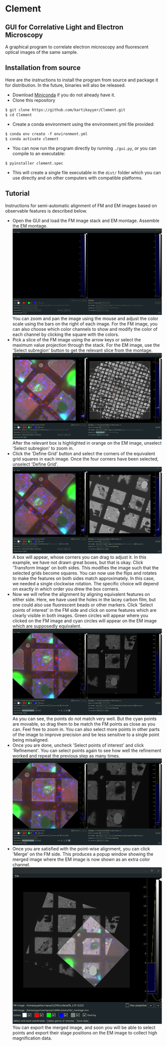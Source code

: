 # Clement
## GUI for Correlative Light and Electron Microscopy
A graphical program to correlate electron microscopy and fluorescent optical images of the same sample.

## Installation from source
Here are the instructions to install the program from source and package it for distribution. In the future, binaries will also be released.

 * Download [Miniconda](https://docs.conda.io/en/latest/miniconda.html) if you do not already have it.
 * Clone this repository
 ```
 $ git clone https://github.com/kartikayyer/Clement.git
 $ cd Clement
 ```
 * Create a conda environment using the environment.yml file provided:
 ```
 $ conda env create -f environment.yml
 $ conda activate clement
 ```
 * You can now run the program directly by running `./gui.py`, or you can compile to an executable:
 ```
 $ pyinstaller clement.spec
 ```
 * This will create a single file executable in the `dist/` folder which you can use directly and on other computers with compatible platforms.

## Tutorial
Instructions for semi-automatic alignment of FM and EM images based on observable features is described below.

 * Open the GUI and load the FM image stack and EM montage. Assemble the EM montage.
 ![Load images][load]
 You can zoom and pan the image using the mouse and adjust the color scale using the bars on the right of each image. For the FM image, you can also choose which color channels to show and modify the color of each channel by clicking the square with the colors.
 * Pick a slice of the FM image using the arrow keys or select the maximum value projection through the stack. For the EM image, use the 'Select subregion' button to get the relevant slice from the montage.
 ![Select relevant parts][slice]
 After the relevant box is highlighted in orange on the EM image, unselect 'Select subregion' to zoom in.
 * Click the 'Define Grid' button and select the corners of the equivalent grid squares in each image. Once the four corners have been selected, unselect 'Define Grid'.
 ![Define grid square][grid]
 A box will appear, whose corners you can drag to adjust it. In this example, we have not drawn great boxes, but that is okay. Click 'Transform Image' on both sides. This modifies the image such that the selected grids become squares. You can now use the flips and rotates to make the features on both sides match approximately. In this case, we needed a single clockwise rotation. The specific choice will depend on exactly in which order you drew the box corners.
 * Now we will refine the alignment by aligning equivalent features on either side. Here, we have used the holes in the lacey carbon film, but one could also use fluorescent beads or other markers.
 Click 'Select points of interest' in the FM side and click on some features which are clearly visible in both images. Green circles will appear where you clicked on the FM image and cyan circles will appear on the EM image which are supposedly equivalent.
 ![Select points of interest][points]
 As you can see, the points do not match very well. But the cyan points are movable, so drag them to be match the FM points as close as you can. Feel free to zoom in. You can also select more points in other parts of the image to improve precision and be less sensitive to a single point being misaligned.
 * Once you are done, uncheck 'Select points of interest' and click 'Refinement'. You can select points again to see how well the refinement worked and repeat the previous step as many times.
 ![Refined alignment][refine]
 * Once you are satisfied with the point-wise alignment, you can click 'Merge' on the FM side. This produces a popup window showing the merged image where the EM image is now shown as an extra color channel.
 ![Merged, aligned images][merge]
 You can export the merged image, and soon you will be able to select points and export their stage positions on the EM image to collect high magnification data.

[load]: images/load_images.png
[slice]: images/select_slices.png
[grid]: images/grid_transform.png
[points]: images/select_points.png
[refine]: images/refine.png
[merge]: images/merge_popup.png
